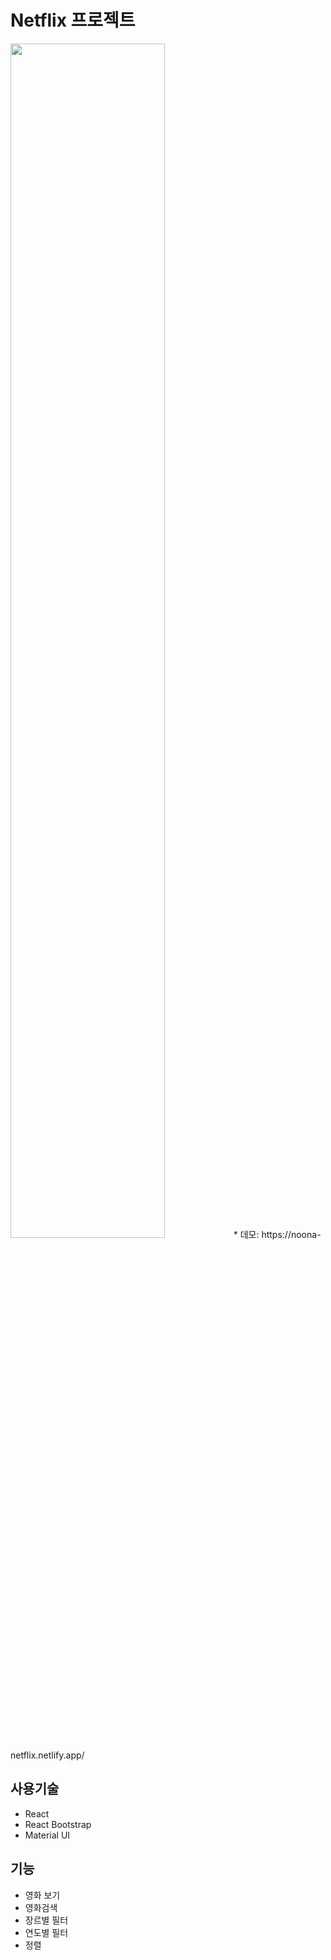 # Netflix 프로젝트
<img width='70%' src="https://github.com/legowen/Portfolio/blob/main/img/dbmoviesinfo.png?raw=true"/>
* 데모: https://noona-netflix.netlify.app/

## 사용기술
* React
* React Bootstrap
* Material UI

## 기능
* 영화 보기 
* 영화검색
* 장르별 필터
* 연도별 필터
* 정렬 
